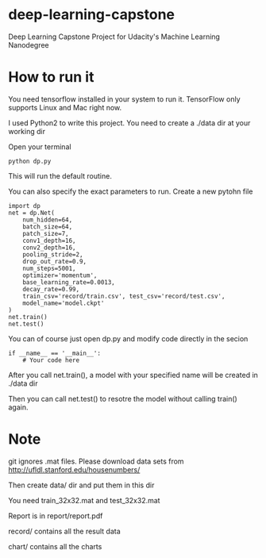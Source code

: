 # deep-learning-capstone
Deep Learning Capstone Project for Udacity's Machine Learning Nanodegree

# How to run it
You need tensorflow installed in your system to run it. TensorFlow only supports Linux and Mac right now.

I used Python2 to write this project. You need to create a ./data dir at your working dir

Open your terminal
```
python dp.py
```
This will run the default routine.

You can also specify the exact parameters to run. Create a new pytohn file
```
import dp
net = dp.Net(
	num_hidden=64,
	batch_size=64,
	patch_size=7,
	conv1_depth=16,
	conv2_depth=16,
	pooling_stride=2,
	drop_out_rate=0.9,
	num_steps=5001,
	optimizer='momentum',
	base_learning_rate=0.0013,
	decay_rate=0.99,
	train_csv='record/train.csv', test_csv='record/test.csv',
	model_name='model.ckpt'
)
net.train()
net.test()
```
You can of course just open dp.py and modify code directly in the secion
```
if __name__ == '__main__':
    # Your code here
```
After you call net.train(), a model with your specified name will be created in ./data dir

Then you can call net.test() to resotre the model without calling train() again.

# Note
git ignores .mat files. Please download data sets from http://ufldl.stanford.edu/housenumbers/

Then create data/ dir and put them in this dir

You need train_32x32.mat and test_32x32.mat

Report is in report/report.pdf

record/ contains all the result data

chart/ contains all the charts


